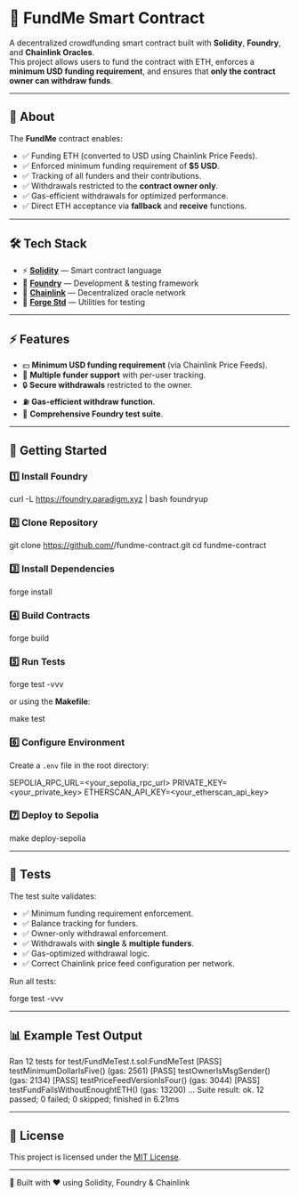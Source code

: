 # 💸 FundMe Smart Contract

A decentralized crowdfunding smart contract built with **Solidity**, **Foundry**, and **Chainlink Oracles**.  
This project allows users to fund the contract with ETH, enforces a **minimum USD funding requirement**, and ensures that **only the contract owner can withdraw funds**.

---

## 📖 About

The **FundMe** contract enables:

- ✅ Funding ETH (converted to USD using Chainlink Price Feeds).
- ✅ Enforced minimum funding requirement of **$5 USD**.
- ✅ Tracking of all funders and their contributions.
- ✅ Withdrawals restricted to the **contract owner only**.
- ✅ Gas-efficient withdrawals for optimized performance.
- ✅ Direct ETH acceptance via **fallback** and **receive** functions.

---

## 🛠 Tech Stack

- ⚡ [**Solidity**](https://soliditylang.org/) — Smart contract language
- 🔨 [**Foundry**](https://book.getfoundry.sh/) — Development & testing framework
- 🔗 [**Chainlink**](https://chain.link/) — Decentralized oracle network
- 🧪 [**Forge Std**](https://book.getfoundry.sh/forge/standard-library) — Utilities for testing

---

## ⚡ Features

- 💵 **Minimum USD funding requirement** (via Chainlink Price Feeds).
- 👥 **Multiple funder support** with per-user tracking.
- 🔒 **Secure withdrawals** restricted to the owner.
- ⛽ **Gas-efficient withdraw function**.
- 🧪 **Comprehensive Foundry test suite**.

---

## 🚀 Getting Started

### 1️⃣ Install Foundry

curl -L https://foundry.paradigm.xyz | bash
foundryup

### 2️⃣ Clone Repository

git clone https://github.com/<your-username>/fundme-contract.git
cd fundme-contract

### 3️⃣ Install Dependencies

forge install

### 4️⃣ Build Contracts

forge build

### 5️⃣ Run Tests

forge test -vvv

or using the **Makefile**:

make test

### 6️⃣ Configure Environment

Create a `.env` file in the root directory:

SEPOLIA_RPC_URL=<your_sepolia_rpc_url>
PRIVATE_KEY=<your_private_key>
ETHERSCAN_API_KEY=<your_etherscan_api_key>

### 7️⃣ Deploy to Sepolia

make deploy-sepolia

---

## 🧪 Tests

The test suite validates:

- ✅ Minimum funding requirement enforcement.
- ✅ Balance tracking for funders.
- ✅ Owner-only withdrawal enforcement.
- ✅ Withdrawals with **single** & **multiple funders**.
- ✅ Gas-optimized withdrawal logic.
- ✅ Correct Chainlink price feed configuration per network.

Run all tests:

forge test -vvv

---

## 📊 Example Test Output

Ran 12 tests for test/FundMeTest.t.sol:FundMeTest
[PASS] testMinimumDollarIsFive() (gas: 2561)
[PASS] testOwnerIsMsgSender() (gas: 2134)
[PASS] testPriceFeedVersionIsFour() (gas: 3044)
[PASS] testFundFailsWithoutEnoughtETH() (gas: 13200)
...
Suite result: ok. 12 passed; 0 failed; 0 skipped; finished in 6.21ms

---

## 📜 License

This project is licensed under the [MIT License](LICENSE).

---

🌟 Built with ❤️ using Solidity, Foundry & Chainlink
